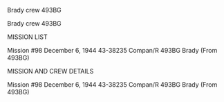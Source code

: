 





Brady crew 493BG






 




Brady crew 493BG

MISSION LIST

Mission #98 December 6, 1944 43-38235 Compan/R 493BG
Brady
(From 493BG)

MISSION AND CREW DETAILS

Mission #98 December 6, 1944 43-38235 Compan/R 493BG
Brady
(From 493BG)




